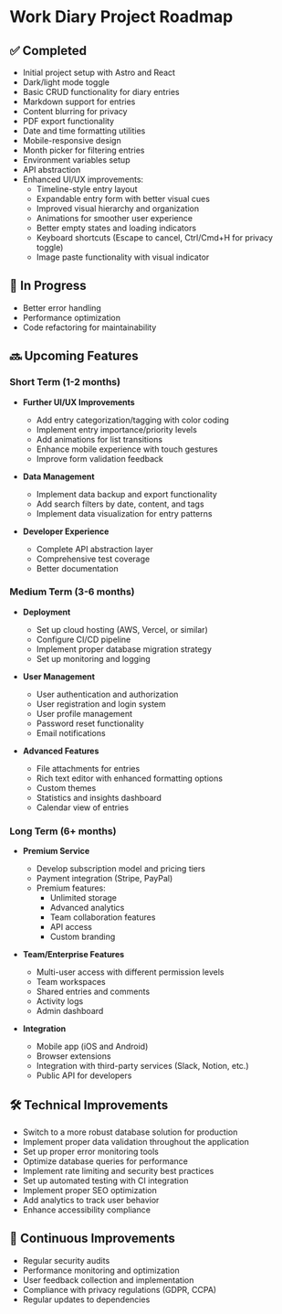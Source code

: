 # Work Diary Project Roadmap

## ✅ Completed

- Initial project setup with Astro and React
- Dark/light mode toggle
- Basic CRUD functionality for diary entries
- Markdown support for entries
- Content blurring for privacy
- PDF export functionality
- Date and time formatting utilities
- Mobile-responsive design
- Month picker for filtering entries
- Environment variables setup
- API abstraction
- Enhanced UI/UX improvements:
  - Timeline-style entry layout
  - Expandable entry form with better visual cues
  - Improved visual hierarchy and organization
  - Animations for smoother user experience
  - Better empty states and loading indicators
  - Keyboard shortcuts (Escape to cancel, Ctrl/Cmd+H for privacy toggle)
  - Image paste functionality with visual indicator

## 🚧 In Progress

- Better error handling
- Performance optimization
- Code refactoring for maintainability

## 🔜 Upcoming Features

### Short Term (1-2 months)

- **Further UI/UX Improvements**

  - Add entry categorization/tagging with color coding
  - Implement entry importance/priority levels
  - Add animations for list transitions
  - Enhance mobile experience with touch gestures
  - Improve form validation feedback

- **Data Management**

  - Implement data backup and export functionality
  - Add search filters by date, content, and tags
  - Implement data visualization for entry patterns

- **Developer Experience**
  - Complete API abstraction layer
  - Comprehensive test coverage
  - Better documentation

### Medium Term (3-6 months)

- **Deployment**

  - Set up cloud hosting (AWS, Vercel, or similar)
  - Configure CI/CD pipeline
  - Implement proper database migration strategy
  - Set up monitoring and logging

- **User Management**

  - User authentication and authorization
  - User registration and login system
  - User profile management
  - Password reset functionality
  - Email notifications

- **Advanced Features**
  - File attachments for entries
  - Rich text editor with enhanced formatting options
  - Custom themes
  - Statistics and insights dashboard
  - Calendar view of entries

### Long Term (6+ months)

- **Premium Service**

  - Develop subscription model and pricing tiers
  - Payment integration (Stripe, PayPal)
  - Premium features:
    - Unlimited storage
    - Advanced analytics
    - Team collaboration features
    - API access
    - Custom branding

- **Team/Enterprise Features**

  - Multi-user access with different permission levels
  - Team workspaces
  - Shared entries and comments
  - Activity logs
  - Admin dashboard

- **Integration**
  - Mobile app (iOS and Android)
  - Browser extensions
  - Integration with third-party services (Slack, Notion, etc.)
  - Public API for developers

## 🛠️ Technical Improvements

- Switch to a more robust database solution for production
- Implement proper data validation throughout the application
- Set up proper error monitoring tools
- Optimize database queries for performance
- Implement rate limiting and security best practices
- Set up automated testing with CI integration
- Implement proper SEO optimization
- Add analytics to track user behavior
- Enhance accessibility compliance

## 🔄 Continuous Improvements

- Regular security audits
- Performance monitoring and optimization
- User feedback collection and implementation
- Compliance with privacy regulations (GDPR, CCPA)
- Regular updates to dependencies
